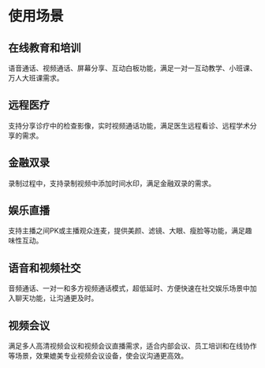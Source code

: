 

# 使用场景

## 在线教育和培训

语音通话、视频通话、屏幕分享、互动白板功能，满足一对一互动教学、小班课、万人大班课需求。

## 远程医疗

支持分享诊疗中的检查影像，实时视频通话功能，满足医生远程看诊、远程学术分享的需求。

## 金融双录

录制过程中，支持录制视频中添加时间水印，满足金融双录的需求。

## 娱乐直播

支持主播之间PK或主播观众连麦，提供美颜、滤镜、大眼、瘦脸等功能，满足趣味性互动。

## 语音和视频社交

音频通话、一对一和多方视频通话模式，超低延时、方便快速在社交娱乐场景中加入聊天功能，让沟通更及时。

## 视频会议

满足多人高清视频会议和视频会议直播需求，适合内部会议、员工培训和在线协作等场景，效果媲美专业视频会议设备，使会议沟通更高效。


